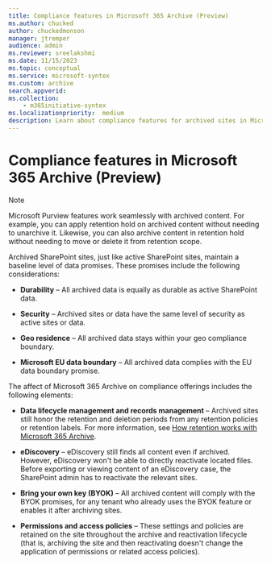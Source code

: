 ```yaml
---
title: Compliance features in Microsoft 365 Archive (Preview)
ms.author: chucked
author: chuckedmonson
manager: jtremper
audience: admin
ms.reviewer: sreelakshmi
ms.date: 11/15/2023
ms.topic: conceptual
ms.service: microsoft-syntex
ms.custom: archive
search.appverid:
ms.collection:
    - m365initiative-syntex
ms.localizationpriority:  medium
description: Learn about compliance features for archived sites in Microsoft 365 Archive.
---
```


# Compliance features in Microsoft 365 Archive (Preview)

> [!NOTE]
> Microsoft Purview features work seamlessly with archived content. For example, you can apply retention hold on archived content without needing to unarchive it. Likewise, you can also archive content in retention hold without needing to move or delete it from retention scope.

Archived SharePoint sites, just like active SharePoint sites, maintain a baseline level of data promises. These promises include the following considerations:

- **Durability** – All archived data is equally as durable as active SharePoint data.

- **Security** – Archived sites or data have the same level of security as active sites or data.

- **Geo residence** – All archived data stays within your geo compliance boundary.

- **Microsoft EU data boundary** – All archived data complies with the EU data boundary promise.

The affect of Microsoft 365 Archive on compliance offerings includes the following elements:

- **Data lifecycle management and records management** – Archived sites still honor the retention and deletion periods from any retention policies or retention labels. For more information, see [How retention works with Microsoft 365 Archive](/purview/retention-policies-sharepoint#how-retention-works-with-microsoft-365-archive).

- **eDiscovery** – eDiscovery still finds all content even if archived. However, eDiscovery won't be able to directly reactivate located files.  Before exporting or viewing content of an eDiscovery case, the SharePoint admin has to reactivate the relevant sites.

- **Bring your own key (BYOK)** – All archived content will comply with the BYOK promises, for any tenant who already uses the BYOK feature or enables it after archiving sites.

- **Permissions and access policies** – These settings and policies are retained on the site throughout the archive and reactivation lifecycle (that is, archiving the site and then reactivating doesn't change the application of permissions or related access policies).
